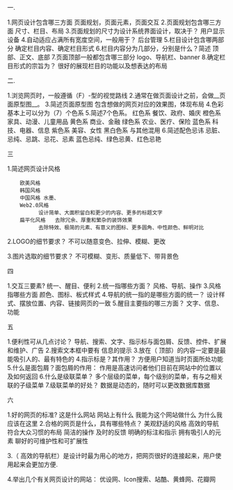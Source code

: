 
一.

1.网页设计包含哪三方面
  页面规划，页面元素，页面交互
2.页面规划包含哪三方面
  尺寸、栏目、布局
3.页面规划的尺寸为设计系统界面设计，取决于？
  用户显示设备
4.自动适应占满所有宽度空间，一般用于？
  后台管理
5.栏目设计包含哪两部分
  确定栏目内容、确定栏目形式
6.栏目内容分为几部分，分别是什么？简述
  顶部、正文、底部
7.页面顶部一般都包含哪三部分
  logo、导航栏、banner
8.确定栏目形式的宗旨为？
  很好的展现栏目的功能以及想表达的布局



二.

1.浏览网页时，一般遵循（F）-型的视觉路线
2.通常在做页面设计之前，会做__页面原型图__。
3.简述页面原型图
  包含想做的网页对应的效果图，体现布局
4.色彩基本上可以分为（7）个色系
5.简述7个色系。
          红色系 餐饮、政府、婚庆
          橙色系 家具、动漫、儿童用品
          黄色系 商业、金融
          绿色系 农业、医疗、保险
          蓝色系 科技、电器、信息
          紫色系 美容、女性
          黑白色系  与其他混用
6.简述配色忌讳
   忌脏、忌纯、忌跳、忌花、忌素
   蓝色忌纯、绿色忌黄、红色忌艳





三

1.简述网页设计风格

        欧美风格
        韩国风格
        中国风格 水墨、
        Web2.0风格  
              设计简单、大面积留白和更少的内容、更多的标题文字
        扁平化风格   去除冗余、厚重和繁杂的装饰效果
              去除特效、极简的元素、有意义的图标、更多圆角、中性颜色、鲜明对比
2.LOGO的细节要求？
  不可以随意变色、拉伸、模糊、更改

3.图片选取的细节要求？
  不可模糊、变形、质量低下、带背景色



四

1.交互三要素?
  统一、醒目、便利
2.统一指哪些方面？
  风格、导航、操作
3.风格指哪些方面
  颜色、图标、板式样式
4.导航的统一指的是哪些方面的统一？
  设计样式、摆放位置、内容、链接网页的一致
5.醒目主要指的哪三方面？
  文字、信息、功能



五

1.便利性可从几点讨论？
  导航、搜索、文字、指示标与面包屑、反馈、控件、扩展和维护、广告
2.搜索文本框中要有
  信息的提示
3.放在（ 顶部）的内容一定要是最能吸引人的、最有特色的
4.指示标是？其作用？
  方便用户知道当时页面所处功能
5.什么是面包屑？面包屑的作用：
  作用是高速访问者他们目前在网站中的位置以及如何返回
6.什么是级联菜单？
  多个层级的菜单，每个级别的菜单，有与之相关联的子级菜单
7.级联菜单的好处？
  数据是动态的，随时可以更改数据库数据

六

1.好的网页的标准?
   这是什么网站
   网站上有什么
   我能为这个网站做什么
   为什么我应该在这里
2.合格的网页是什么，具有哪些特点？
  美观舒适的风格
  高效的导航
  符合大众习惯的布局
  简洁的操作
  及时的反馈
  明确的标注和指示
  拥有吸引人的元素
  聊好的可维护性和可扩展性

3.（ 高效的导航栏）是设计时最为用心的地方，把网页很好的连接起来，用户使用起来会更加方便.

4.举出几个有关网页设计的网站：
   优设网、Icon搜索、站酷、黄蜂网、花瓣网
